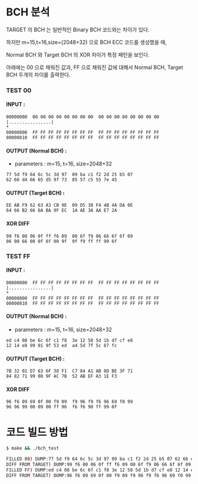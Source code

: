 # BCH 분석

TARGET 의 BCH 는 일반적인 Binary BCH 코드와는 차이가 있다.

하지만 m=15,t=16,size=(2048+32) 으로 BCH ECC 코드를 생성했을 때,

Normal BCH 와 Target BCH 의 XOR 차이가 특정 패턴을 보인다.

아래에는 00 으로 채워진 값과, FF 으로 채워진 값에 대해서 Normal BCH, Target BCH 두개의 차이를 출력한다.

### TEST 00

#### INPUT :

```text
00000000  00 00 00 00 00 00 00 00  00 00 00 00 00 00 00 00  |................|
*
00000800  FF FF FF FF FF FF FF FF  FF FF FF FF FF FF FF FF
00000810  FF FF FF FF FF FF FF FF  FF FF FF FF FF FF FF FF
```

#### OUTPUT (Normal BCH) :

- parameters : m=15, t=16, size=2048+32

```text
77 5d f9 64 6c 5c 3d 97  09 ba c1 f2 2d 25 b5 07
62 66 d4 66 65 d5 9f 73  85 57 c5 55 7e 45
```

#### OUTPUT (Target BCH) :

```text
EE AB F9 62 63 A3 CB 9E  09 D5 38 F4 4B 4A DA 0E
64 66 B2 66 6A BA 9F EC  1A AE 3A AA E7 2A
```

#### XOR DIFF

```text
99 f6 00 06 0f ff f6 09  00 6f f9 06 66 6f 6f 09
06 00 66 00 0f 6f 00 9f  9f f9 ff ff 99 6f 
```

### TEST FF

#### INPUT :

```text
00000000  FF FF FF FF FF FF FF FF  FF FF FF FF FF FF FF FF  |................|
*
00000800  FF FF FF FF FF FF FF FF  FF FF FF FF FF FF FF FF
00000810  FF FF FF FF FF FF FF FF  FF FF FF FF FF FF FF FF
```

#### OUTPUT (Normal BCH) :

- parameters : m=15, t=16, size=2048+32

```text
ed c4 08 be 6c 6f c1 f8  3e 12 58 5d 1b d7 cf e8
12 14 e8 99 01 9f 53 ed  a4 5d 7f 5c 87 fc
```

#### OUTPUT (Target BCH) :

```text
7B 32 01 D7 63 6F 38 F1  C7 84 A1 AB 8D BE 3F 71
84 82 71 99 08 9F AC 7B  52 AB EF A3 1E F3
```

#### XOR DIFF

```text
96 f6 09 69 0f 00 f9 09  f9 96 f9 f6 96 69 f0 99
96 96 99 00 09 00 ff 96  f6 f6 90 ff 99 0f 
```

# 코드 빌드 방법


```bash
$ make && ./bch_test

FILLED 00) DUMP:77 5d f9 64 6c 5c 3d 97 09 ba c1 f2 2d 25 b5 07 62 66 d4 66 65 d5 9f 73 85 57 c5 55 7e 45 
DIFF FROM TARGET) DUMP:99 f6 00 06 0f ff f6 09 00 6f f9 06 66 6f 6f 09 06 00 66 00 0f 6f 00 9f 9f f9 ff ff 99 6f 
FILLED FF) DUMP:ed c4 08 be 6c 6f c1 f8 3e 12 58 5d 1b d7 cf e8 12 14 e8 99 01 9f 53 ed a4 5d 7f 5c 87 fc 
DIFF FROM TARGET) DUMP:96 f6 09 69 0f 00 f9 09 f9 96 f9 f6 96 69 f0 99 96 96 99 00 09 00 ff 96 f6 f6 90 ff 99 0f 
```